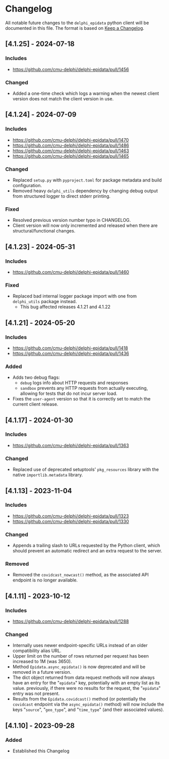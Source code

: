 # Changelog

All notable future changes to the `delphi_epidata` python client will be documented in this file.
The format is based on [Keep a Changelog](http://keepachangelog.com/).

## [4.1.25] - 2024-07-18

### Includes
- https://github.com/cmu-delphi/delphi-epidata/pull/1456

### Changed
- Added a one-time check which logs a warning when the newest client version does not match the client version in use.

## [4.1.24] - 2024-07-09

### Includes
- https://github.com/cmu-delphi/delphi-epidata/pull/1470
- https://github.com/cmu-delphi/delphi-epidata/pull/1486
- https://github.com/cmu-delphi/delphi-epidata/pull/1463
- https://github.com/cmu-delphi/delphi-epidata/pull/1465

### Changed
- Replaced `setup.py` with `pyproject.toml` for package metadata and build configuration.
- Removed heavy `delphi_utils` dependency by changing debug output from structured logger to direct stderr printing.

### Fixed
- Resolved previous version number typo in CHANGELOG.
- Client version will now only incremented and released when there are structural/functional changes. 

## [4.1.23] - 2024-05-31

### Includes
- https://github.com/cmu-delphi/delphi-epidata/pull/1460

### Fixed
- Replaced bad internal logger package import with one from `delphi_utils` package instead.
  - This bug affected releases 4.1.21 and 4.1.22

## [4.1.21] - 2024-05-20

### Includes
- https://github.com/cmu-delphi/delphi-epidata/pull/1418
- https://github.com/cmu-delphi/delphi-epidata/pull/1436

### Added
- Adds two debug flags:
  - `debug` logs info about HTTP requests and responses
  - `sandbox` prevents any HTTP requests from actually executing, allowing for tests that do not incur server load.
- Fixes the `user-agent` version so that it is correctly set to match the current client release.

## [4.1.17] - 2024-01-30

### Includes
- https://github.com/cmu-delphi/delphi-epidata/pull/1363

### Changed
- Replaced use of deprecated setuptools' `pkg_resources` library with the native `importlib.metadata` library.

## [4.1.13] - 2023-11-04

### Includes
- https://github.com/cmu-delphi/delphi-epidata/pull/1323
- https://github.com/cmu-delphi/delphi-epidata/pull/1330

### Changed
- Appends a trailing slash to URLs requested by the Python client, which should prevent an automatic redirect and an extra request to the server.

### Removed
- Removed the `covidcast_nowcast()` method, as the associated API endpoint is no longer available.

## [4.1.11] - 2023-10-12

### Includes
- https://github.com/cmu-delphi/delphi-epidata/pull/1288

### Changed
- Internally uses newer endpoint-specific URLs instead of an older compatibility alias URL.
- Upper limit on the number of rows returned per request has been increased to 1M (was 3650).
- Method `Epidata.async_epidata()` is now deprecated and will be removed in a future version.
- The dict object returned from data request methods will now always have an entry for the "`epidata`" key, potentially with an empty list as its value.  previously, if there were no results for the request, the "`epidata`" entry was not present.
- Results from the `Epidata.covidcast()` method (or potentially the `covidcast` endpoint via the `async_epidata()` method) will now include the keys "`source`", "`geo_type`", and "`time_type`" (and their associated values).

## [4.1.10] - 2023-09-28

### Added
- Established this Changelog
